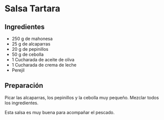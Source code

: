 # Salsa Tartara

## Ingredientes
* 250 g de mahonesa
* 25 g de alcaparras
* 20 g de pepinillos
* 50 g de cebolla
* 1 Cucharada de aceite de oliva
* 1 Cucharada de crema de leche
* Perejil

## Preparación

Picar las alcaparras, los pepinillos y la cebolla muy pequeño. Mezclar todos los ingredientes.

Esta salsa es muy buena para acompañar el pescado.
